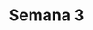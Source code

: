 ---
title: Semana 3
menu:
  sidebar:
    name: Semana 3
    identifier: gen_ia_semana_3
    parent: gen_ia
draft: false
---